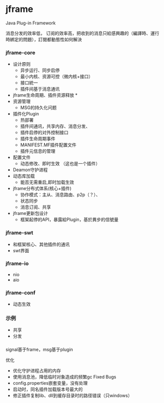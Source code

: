 jframe
======
Java Plug-in Framework

消息分发的效率低，
订阅的效率高，把收到的消息只給感興趣的（編譯時、運行時綁定的問題），訂閱都動態性如何解決

### jframe-core
* 设计原则
	* 异步运行、同步启停
	* 最小内核、资源可控（微内核+接口）
	* 接口統一
	* 插件间基于消息通讯
* jframe生命周期、插件资源释放
	* 
* 资源管理
	* MSG的持久化问题
* 插件化Plugin
	* 热部署
	* 插件间通讯，共享内存、消息分发、
	* 插件启停的对外控制接口
	* 插件生命周期事件
	* MANIFEST.MF插件配置文件
	* 插件元信息的管理
* 配置文件
	* 动态修改、即时生效 （这也是一个插件）
* Deamon守护进程
* 动态库加载
	* 能否无需重启,即时加载生效
* jframe分布式体系(核心+插件)
	* 协作模式：主从、消息路由、p2p（？）、
	* 状态同步
	* 消息订阅、共享
* jframe更新包设计
	* 框架起停的API，暴露給Plugin，基於異步的信號量
### jframe-swt
* 和框架核心、其他插件的通讯
* swt界面
### jframe-io
* nio
* aio
### jframe-conf
* 动态生效
### 示例
* 共享
* 分发

###
signal基于frame，msg基于plugin

优化
- 优化守护进程占用的内存
- 使用消息池，降低临时对象造成的频繁gc
Fixed Bugs
- config.properties嵌套变量，没有处理
- 启动时，同名插件加载版本号最大的
- 修正插件复制lib、dll到缓存目录时的路径错误（只windows）

